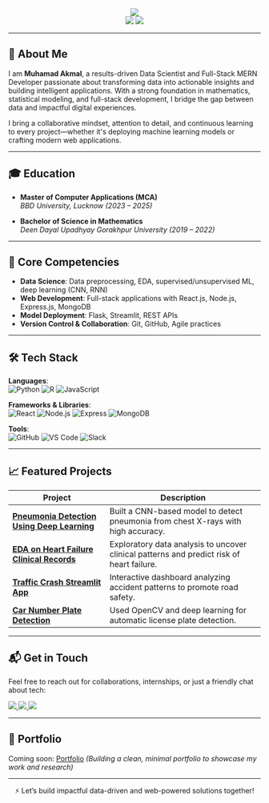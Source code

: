 <div align="center">
  <img src="https://capsule-render.vercel.app/api?type=venom&color=ADD8E6&height=280&section=header&text=Muhamad%20Akmal&desc=Data%20Scientist%20%7C%20MERN%20Stack%20Developer&descSize=20&descAlign=70&descAlignY=70&fontColor=4682B4&fontSize=70" />
</div>

<div align="center">
  <img src="https://github.com/muhamadakmal1/github-stats-transparent/blob/output/generated/overview.svg#gh-light-mode-only" />
  <img src="https://github.com/muhamadakmal1/github-stats-transparent/blob/output/generated/languages.svg#gh-light-mode-only" />
</div>

---

## 👋 About Me

I am **Muhamad Akmal**, a results-driven Data Scientist and Full-Stack MERN Developer passionate about transforming data into actionable insights and building intelligent applications. With a strong foundation in mathematics, statistical modeling, and full-stack development, I bridge the gap between data and impactful digital experiences.

I bring a collaborative mindset, attention to detail, and continuous learning to every project—whether it's deploying machine learning models or crafting modern web applications.

---

## 🎓 Education

- **Master of Computer Applications (MCA)**  
  *BBD University, Lucknow (2023 – 2025)*

- **Bachelor of Science in Mathematics**  
  *Deen Dayal Upadhyay Gorakhpur University (2019 – 2022)*

---

## 💼 Core Competencies

- **Data Science**: Data preprocessing, EDA, supervised/unsupervised ML, deep learning (CNN, RNN)
- **Web Development**: Full-stack applications with React.js, Node.js, Express.js, MongoDB
- **Model Deployment**: Flask, Streamlit, REST APIs
- **Version Control & Collaboration**: Git, GitHub, Agile practices

---

## 🛠️ Tech Stack

**Languages**:  
![Python](https://img.shields.io/badge/Python-3776AB?style=for-the-badge&logo=Python&logoColor=white)  ![R](https://img.shields.io/badge/R-276DC3?style=for-the-badge&logo=R&logoColor=white)  ![JavaScript](https://img.shields.io/badge/JavaScript-F7DF1E?style=for-the-badge&logo=JavaScript&logoColor=black)

**Frameworks & Libraries**:  
![React](https://img.shields.io/badge/React-20232A?style=for-the-badge&logo=react&logoColor=61DAFB)  ![Node.js](https://img.shields.io/badge/Node.js-339933?style=for-the-badge&logo=nodedotjs&logoColor=white)  ![Express](https://img.shields.io/badge/Express.js-000000?style=for-the-badge&logo=express&logoColor=white)  ![MongoDB](https://img.shields.io/badge/MongoDB-4EA94B?style=for-the-badge&logo=mongodb&logoColor=white)

**Tools**:  
![GitHub](https://img.shields.io/badge/GitHub-181717?style=for-the-badge&logo=GitHub&logoColor=white)  ![VS Code](https://img.shields.io/badge/VS%20Code-007ACC?style=for-the-badge&logo=visual-studio-code&logoColor=white)  ![Slack](https://img.shields.io/badge/Slack-4A154B?style=for-the-badge&logo=Slack&logoColor=white)

---

## 📈 Featured Projects

| Project | Description |
|--------|-------------|
| **[Pneumonia Detection Using Deep Learning](https://github.com/muhamadakmal1/Pneumonia-Detection-Using-Deep-Learning)** | Built a CNN-based model to detect pneumonia from chest X-rays with high accuracy. |
| **[EDA on Heart Failure Clinical Records](https://github.com/muhamadakmal1/EDA-od-Heart-Failure-Clinical-Records-)** | Exploratory data analysis to uncover clinical patterns and predict risk of heart failure. |
| **[Traffic Crash Streamlit App](https://github.com/muhamadakmal1/Traffic-Crash-Streamlit-App)** | Interactive dashboard analyzing accident patterns to promote road safety. |
| **[Car Number Plate Detection](https://github.com/muhamadakmal1/Car-Number-Plates-Detection)** | Used OpenCV and deep learning for automatic license plate detection. |

---

## 📬 Get in Touch

Feel free to reach out for collaborations, internships, or just a friendly chat about tech:

<a href="mailto:mohammadakmal152@gmail.com">
  <img src="https://img.shields.io/badge/Gmail-EA4335?style=for-the-badge&logo=Gmail&logoColor=white"/>
</a>
<a href="https://www.linkedin.com/in/muhamadakmal019/" target="_blank">
  <img src="https://img.shields.io/badge/LinkedIn-0A66C2?style=for-the-badge&logo=Linkedin&logoColor=white"/>
</a>
<a href="https://www.instagram.com/danishsh_a/" target="_blank">
  <img src="https://img.shields.io/badge/Instagram-E4405F?style=for-the-badge&logo=Instagram&logoColor=white"/>
</a>

---

## 🔗 Portfolio

Coming soon: <a href="#">Portfolio</a>
_(Building a clean, minimal portfolio to showcase my work and research)_

---

<p align="center">
  ⚡ Let’s build impactful data-driven and web-powered solutions together!
</p>
